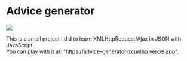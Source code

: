 <h1>Advice generator</h1>
<img src="https://i.imgur.com/RfO7C2l.png">

This is a small project I did to learn XMLHttpRequest/Ajax in JSON with JavaScript.<br>
You can play with it at: "https://advice-generator-xcuelho.vercel.app".
